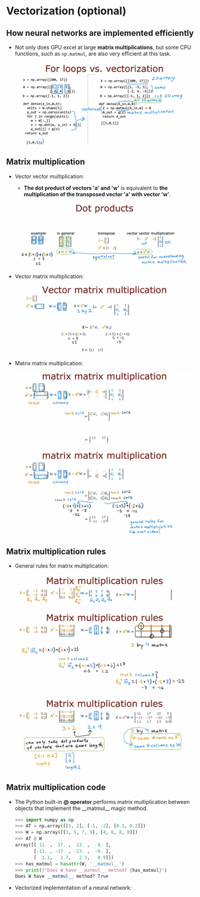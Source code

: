 # Vectorization (optional)

## How neural networks are implemented efficiently

- Not only does GPU excel at large **matrix multiplications**, but some CPU functions, such as `np.matmul`, are also very efficient at this task.

  ![alt text](resources/notes/01.png)

## Matrix multiplication

- Vector vector multiplication:

  - **The dot product of vectors 'a' and 'w'** is equivalent to **the multiplication of the transposed vector 'a' with vector 'w'**.

  ![alt text](resources/notes/02.png)

- Vector matrix multiplication:

  ![alt text](resources/notes/03.png)

- Matrix matrix multiplication:

  ![alt text](resources/notes/04.png)

  ![alt text](resources/notes/05.png)

## Matrix multiplication rules

- General rules for matrix multiplication:

  ![alt text](resources/notes/06.png)

  ![alt text](resources/notes/07.png)

  ![alt text](resources/notes/08.png)

## Matrix multiplication code

- The Python built-in **@ operator** performs matrix multiplication between objects that implement the \_\_matmul\_\_ magic method.

  ```python
  >>> import numpy as np
  >>> AT = np.array([[1, 2], [-1, -2], [0.1, 0.2]])
  >>> W = np.array([[3, 5, 7, 9], [4, 6, 8, 0]])
  >>> AT @ W
  array([[ 11. ,  17. ,  23. ,   9. ],
         [-11. , -17. , -23. ,  -9. ],
         [  1.1,   1.7,   2.3,   0.9]])
  >>> has_matmul = hasattr(W, '__matmul__')
  >>> print(f"Does W have __matmul__ method? {has_matmul}")
  Does W have __matmul__ method? True
  ```

- Vectorized implementation of a neural network:

